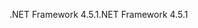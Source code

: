 <span data-ttu-id="eecf7-101">.NET Framework 4.5.1</span><span class="sxs-lookup"><span data-stu-id="eecf7-101">.NET Framework 4.5.1</span></span>